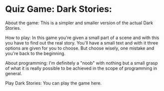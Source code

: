 # Quiz Game: Dark Stories:

About the game:
This is a simpler and smaller version of the actual Dark Stories.

How to play:
In this game you're given a small part of a scene and with this you have to find out the real story.
You'll have a small text and with it three options are given for you to choose. But choose wisely, one mistake and you're back to the beginning.

About programming:
I'm definitely a "noob" with nothing but a small grasp of what it is really possible to be achieved in the scope of programming in general.

Play Dark Stories:
You can play the game here.
